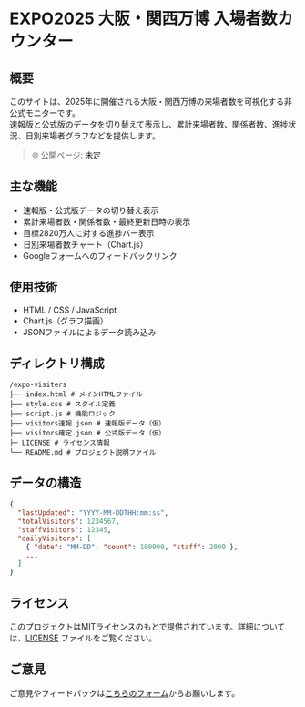 # EXPO2025 大阪・関西万博 入場者数カウンター

## 概要

このサイトは、2025年に開催される大阪・関西万博の来場者数を可視化する非公式モニターです。  
速報版と公式版のデータを切り替えて表示し、累計来場者数、関係者数、進捗状況、日別来場者グラフなどを提供します。

> 🌐 公開ページ: [未定](https://your-site-url.com)

## 主な機能

- 速報版・公式版データの切り替え表示
- 累計来場者数・関係者数・最終更新日時の表示
- 目標2820万人に対する進捗バー表示
- 日別来場者数チャート（Chart.js）
- Googleフォームへのフィードバックリンク

## 使用技術

- HTML / CSS / JavaScript
- Chart.js（グラフ描画）
- JSONファイルによるデータ読み込み

## ディレクトリ構成

```plaintext
/expo-visiters
├── index.html # メインHTMLファイル
├── style.css # スタイル定義
├── script.js # 機能ロジック
├── visitors速報.json # 速報版データ（仮）
├── visitors確定.json # 公式版データ（仮）
├─ LICENSE # ライセンス情報
└── README.md # プロジェクト説明ファイル
```

## データの構造

```json
{
  "lastUpdated": "YYYY-MM-DDTHH:mm:ss",
  "totalVisitors": 1234567,
  "staffVisitors": 12345,
  "dailyVisitors": [
    { "date": "MM-DD", "count": 100000, "staff": 2000 },
    ...
  ]
}
```

## ライセンス

このプロジェクトはMITライセンスのもとで提供されています。詳細については、[LICENSE](LICENSE) ファイルをご覧ください。

## ご意見

ご意見やフィードバックは[こちらのフォーム](https://forms.gle/HJoUeHhpdV3XwcnQ7)からお願いします。